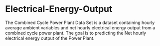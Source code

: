 # Electrical-Energy-Output
The Combined Cycle Power Plant Data Set is a dataset containing hourly average ambient variables and net hourly electrical energy output from a combined cycle power plant.  The goal is to predicting the Net hourly electrical energy output of the Power Plant. 
